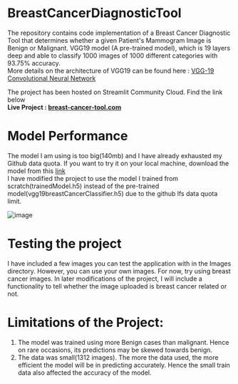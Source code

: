 # **BreastCancerDiagnosticTool**
The repository contains code implementation of a Breast Cancer Diagnostic Tool that determines whether a given Patient's Mammogram Image is Benign or Malignant.
VGG19 model (A pre-trained model), which is 19 layers deep and able to classify 1000 images of 1000 different categories with 93.75% accuracy.<br />
More details on the architecture of VGG19 can be found here : [VGG-19 Convolutional Neural Network
](https://blog.techcraft.org/vgg-19-convolutional-neural-network/) <br />

The project has been hosted on Streamlit Community Cloud. Find the link below <br />
  **Live Project : [breast-cancer-tool.com](https://johnthuo1-breast-cancer-tool-streamapp-647vh4.streamlit.app/)** <br/>
 
 # Model Performance 
 The model I am using is too big(140mb) and I have already exhausted my Github data quota. If you want to try it on your local machine,
 download the model from this [link](https://drive.google.com/file/d/1-T5H_8jIqT0VTvQZYLAWucx3gRcapny_/view?usp=sharing) <br />
 I have modified the project to use the model I trained from scratch(trainedModel.h5) instead of the pre-trained  model(vgg19breastCancerClassifier.h5) due to the github lfs data quota limit.
 
  ![image](https://user-images.githubusercontent.com/108690517/236889935-f8a160ec-2379-4730-85dd-838200d36066.png)
  
# **Testing the project**
I have included a few images you can test the application with in the Images directory. However, you can use your own images. For now, try using breast cancer images. 
In later modifications of the project, I will include a functionality to tell whether the image uploaded is breast cancer related or not. 

  # **Limitations of the Project:**
1. The model was trained using more Benign cases than malignant. Hence on rare occasions, its predictions may be skewed towards benign.
2. The data was small(1312 images). The more the data used, the more efficient the model will be in predicting accurately. Hence the small train data also affected the accuracy of the model.
  

  
 
